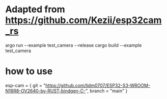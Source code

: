 # Adapted from https://github.com/Kezii/esp32cam_rs


argo run --example test_camera --release
cargo build --example test_camera

# how to use

esp-cam = { git = "https://github.com/lidm0707/ESP32-S3-WROOM-N16R8-OV2640-by-RUST-bindgen-C-", branch = "main" }
